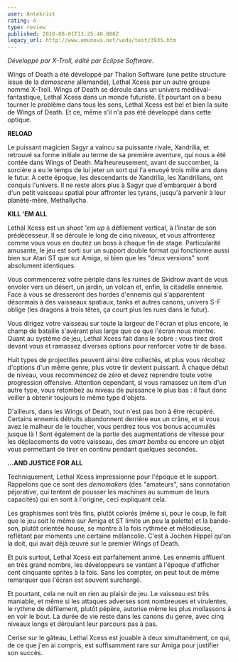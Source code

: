 ```yaml
---
user: Antekrist
rating: 4
type: review
published: 2010-08-01T13:25:48.000Z
legacy_url: http://www.emunova.net/veda/test/3935.htm
---
```

_Développé par X-Troll, édité par Eclipse Software._  

  

Wings of Death a été développé par Thalion Software (une petite structure issue de la _demoscene_ allemande), Lethal Xcess par un autre groupe nommé X-Troll. Wings of Death se déroule dans un univers médiéval-fantastique, Lethal Xcess dans un monde futuriste. Et pourtant on a beau tourner le problème dans tous les sens, Lethal Xcess est bel et bien la suite de Wings of Death. Et ce, même s'il n'a pas été développé dans cette optique.  

  

**RELOAD**  

Le puissant magicien Sagyr a vaincu sa puissante rivale, Xandrilia, et retrouvé sa forme initiale au terme de sa première aventure, qui nous a été contée dans Wings of Death. Malheureusement, avant de succomber, la sorcière a eu le temps de lui jeter un sort qui l'a envoyé trois mille ans dans le futur. À cette époque, les descendants de Xandrilia, les Xandrilians, ont conquis l'univers. Il ne reste alors plus à Sagyr que d'embarquer à bord d'un petit vaisseau spatial pour affronter les tyrans, jusqu'à parvenir à leur planète-mère, Methallycha.  

  

**KILL 'EM ALL**  

Lethal Xcess est un _shoot 'em up_ à défilement vertical, à l'instar de son prédécesseur. Il se déroule le long de cinq niveaux, et vous affronterez comme vous vous en doutez un boss à chaque fin de stage. Particularité amusante, le jeu est sorti sur un support double format qui fonctionne aussi bien sur Atari ST que sur Amiga, si bien que les "deux versions" sont absolument identiques.  

Vous commencerez votre périple dans les ruines de Skidrow avant de vous envoler vers un désert, un jardin, un volcan et, enfin, la citadelle ennemie. Face à vous se dresseront des hordes d'ennemis qui s'apparentent désormais à des vaisseaux spatiaux, tanks et autres canons, univers S-F oblige (les dragons à trois têtes, ça court plus les rues dans le futur).  

Vous dirigez votre vaisseau sur toute la largeur de l'écran et plus encore, le champ de bataille s'avérant plus large que ce que l'écran nous montre. Quant au système de jeu, Lethal Xcess fait dans le sobre : vous tirez droit devant vous et ramassez diverses options pour renforcer votre tir de base.  

Huit types de projectiles peuvent ainsi être collectés, et plus vous récoltez d'options d'un même genre, plus votre tir devient puissant. À chaque début de niveau, vous recommencez de zéro et devez reprendre toute votre progression offensive. Attention cependant, si vous ramassez un item d'un autre type, vous retombez au niveau de puissance le plus bas : il faut donc veiller à obtenir toujours le même type d'objets.  

D'ailleurs, dans les Wings of Death, tout n'est pas bon à être récupéré. Certains ennemis détruits abandonnent derrière eux un crâne, et si vous avez le malheur de le toucher, vous perdrez tous vos bonus accumulés jusque là ! Sont également de la partie des augmentations de vitesse pour les déplacements de votre vaisseau, des _smart bombs_ ou encore un objet vous permettant de tirer en continu pendant quelques secondes.  

  

**...AND JUSTICE FOR ALL**  

Techniquement, Lethal Xcess impressionne pour l'époque et le support. Rappelons que ce sont des _demomakers_ (des "amateurs", sans connotation péjorative, qui tentent de pousser les machines au summum de leurs capacités) qui en sont à l'origine, ceci expliquant cela.  

Les graphismes sont très fins, plutôt colorés (même si, pour le coup, le fait que le jeu soit le même sur Amiga et ST limite un peu la palette) et la bande-son, plutôt orientée house, se montre à la fois rythmée et mélodieuse, reflétant par moments une certaine mélancolie. C'est à Jochen Hippel qu'on la doit, qui avait déjà œuvré sur le premier Wings of Death.  

Et puis surtout, Lethal Xcess est parfaitement animé. Les ennemis affluent en très grand nombre, les développeurs se vantant à l'époque d'afficher cent cinquante sprites à la fois. Sans les compter, on peut tout de même remarquer que l'écran est souvent surchargé.  

Et pourtant, cela ne nuit en rien au plaisir de jeu. Le vaisseau est très maniable, et même si les attaques adverses sont nombreuses et virulentes, le rythme de défilement, plutôt pépère, autorise même les plus mollassons à en voir le bout. La durée de vie reste dans les canons du genre, avec cinq niveaux longs et déroulant leur parcours pas à pas.  

Cerise sur le gâteau, Lethal Xcess est jouable à deux simultanément, ce qui, de ce que j'en ai compris, est suffisamment rare sur Amiga pour justifier son succès.